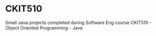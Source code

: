# CKIT510
Small Java projects completed during Software Eng course CKIT510 - Object Oriented Programming - Java
